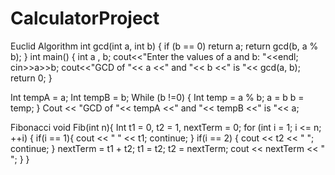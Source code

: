 # CalculatorProject


            
Euclid Algorithm
int gcd(int a, int b) {
   if (b == 0)
   	return a;
   return gcd(b, a % b);
} 
int main() {
   int a , b;
   cout<<"Enter the values of a and b: "<<endl;
   cin>>a>>b;
   cout<<"GCD of "<< a <<" and "<< b <<" is "<< gcd(a, b);
   return 0;
}

Int tempA = a;
Int tempB = b;
While (b !=0)
{
	Int temp = a % b;
	a = b
	b = temp;
}
Cout << "GCD of "<< tempA <<" and "<< tempB <<" is "<< a;
	

Fibonacci
void Fib(int n){
    Int t1 = 0, t2 = 1, nextTerm = 0;
    for (int i = 1; i <= n; ++i)
    {
        if(i == 1){
            cout << " " << t1;
            continue;
        }
        if(i == 2) {
            cout << t2 << " ";
            continue;
        }
        nextTerm = t1 + t2;
        t1 = t2;
        t2 = nextTerm;
        cout << nextTerm << " ";
    }
}
